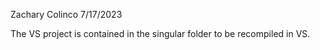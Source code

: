 Zachary Colinco
7/17/2023

The VS project is contained in the singular folder to be recompiled in VS.
